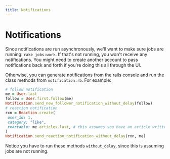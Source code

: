 ```yaml
---
title: Notifications
---
```


# Notifications

Since notifications are run asynchronously, we'll want to make sure jobs are running: `rake jobs:work`. If that's not running, you won't receive any notifications. You might need to create another account to pass notifications back and forth if you're doing this all through the UI.

Otherwise, you can generate notifications from the rails console and run the class methods from `notification.rb`. For example:

```ruby
# follow notification
me = User.last
follow = User.first.follow(me)
Notification.send_new_follower_notification_without_delay(follow)
# reaction notification
rxn = Reaction.create(
 user_id: 1,
 category: "like",
 reactable: me.articles.last, # this assumes you have an article written
)
Notification.send_reaction_notification_without_delay(rxn, me)
```

Notice you have to run these methods `without_delay`, since this is assuming jobs are not running.
